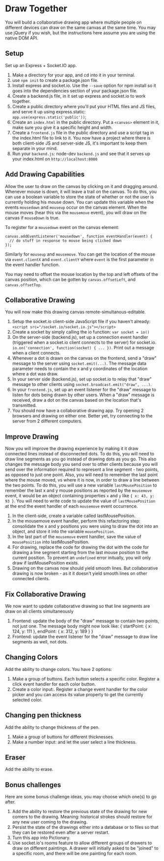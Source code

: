 # Draw Together

You will build a collaborative drawing app where multiple people on different devices can draw on the same canvas at the same time. You may use jQuery if you wish, but the instructions here assume you are using the native DOM API.


## Setup

Set up an Express + Socket.IO app.

1. Make a directory for your app, and cd into it in your terminal.
2. use `npm init` to create a package.json file.
3. Install express and socket.io. Use the `--save` option for npm install so it goes into the dependencies section of your package.json file.
4. Create a backend.js file, in it set up express and socket.io to work together.
5. Create a public directory where you'll put your HTML files and JS files, and serve it up using express.static: `app.use(express.static('public'))`;
6. Create an `index.html` in the public directory. Put a `<canvas>` element in it, make sure you give it a specific height and width.
7. Create a `frontend.js` file in the public directory and use a script tag in the index.html file to link to it. You now have a project where there is both client-side JS and server-side JS, it's important to keep them separate in your mind.
8. Run your `backend.js`: node-dev `backend.js` and see that it serves up your index.html on `http://localhost:8000`


## Add Drawing Capabilities

Allow the user to draw on the canvas by clicking on it and dragging around. Whenever mouse is down, it will leave a trail on the canvas. To do this, you can use a boolean variable to store the state of whether or not the user is currently holding his mouse down. You can update this variable when the events `mousedown` and `mouseup` occur on the canvas element. When the mouse moves (hear this via the `mousemove` event), you will draw on the canvas if `mouseDown` is true.

To register for a `mousedown` event on the canvas element:

```
canvas.addEventListener('mousedown', function eventHandler(event) {
  // do stuff in response to mouse being clicked down
});
```

Similarly for `mouseup` and `mousemove`. You can get the location of the mouse via `event.clientX` and `event.clientY` where `event` is the first parameter in the event handler function.

You may need to offset the mouse location by the top and left offsets of the canvas position, which can be gotten by `canvas.offsetLeft`, and `canvas.offsetTop`.


## Collaborative Drawing

You will now make this drawing canvas remote-simultanous-editable.

1. Setup the socket.io client-side JavaScript file if you haven't already: `<script src="/socket.io/socket.io.js"></script>`
2. Create a socket by simply calling the io function: `var socket = io()`
3. On the server-side (backend.js), set up a connection event handler (triggered when a socket.io client connects to the server) for socket.io. `io.on('connection', function(socket) { ... })`. Print out a message when a client connects.
4. Whenever a dot is drawn on the canvas on the frontend, send a "draw" message to the server using `socket.emit(...)`. The message data parameter needs to contain the x and y coordinates of the location where a dot was draw.
5. In your server side (backend.js), set up socket.io to relay that "draw" message to other clients using `socket.broadcast.emit("draw", ...)`.
6. In your `frontend.js`, set up an event listener for the "draw" message to listen for dots being drawn by other users. When a "draw" message is received, draw a dot on the canvas based on the location that's transmitted.
7. You should now have a collaborative drawing app. Try opening 2 browsers and drawing on either one. Better yet, try connecting to the server from 2 different computers.


## Improve Drawing

Now you will improve the drawing experience by making it it draw connected lines instead of disconnected dots. To do this, you will need to draw line segments as you go instead of drawing dots as you go. This also changes the message body you send over to other clients because you will send over the information required to represent a line segment - two points, as opposed to just one point. Also, you will need to remember the last point where the mouse moved, vs where it is now, in order to draw a line between the two points. To do this, you will use a new variable `lastMousePosition` to remember the last x and y mouse positions as reported by the `mousemove` event, it would be an object containing properties `x` and `y` like `{ x: 43, y: 93 }`. You will need to write code to update the value of `lastMousePosition` at the end the event handler of each `mousemove` event occurrence.

1. In the client-side, create a variable called lastMousePosition.
2. In the mousemove event handler, perform this refactoring step: consolidate the x and y positions you were using to draw the dot into an object, and store it into the variable `mousePosition`.
3. In the last part of the `mousemove` event handler, save the value of `mousePosition` into lastMousePosition.
4. For drawing, replace the code for drawing the dot with the code for drawing a line segment starting from the last mouse position to the current position. To prevent an `undefined` error initually, you will only draw if lastMousePosition exists.
5. Drawing on the canvas now should yield smooth lines. But collaborative drawing is now broken - as it it doesn't yield smooth lines on other connected clients.


## Fix Collaborative Drawing

We now want to update collaborative drawing so that line segments are draw on all clients simultaneously

1. Frontend: update the body of the "draw" message to contain two points, not just one. The message body might now look like: { startPoint: { x: 124, y: 111 }, endPoint: { x: 312, y: 189 } }
2. Frontend: update the event listener for the "draw" message to draw line segments as well, not dots.


## Changing Colors

Add the ability to change colors. You have 2 options:

1. Make a group of buttons. Each button selects a specific color. Register a click event handler for each color button.
2. Create a color input:. Register a change event handler for the color picker and you can access its value property to get the currently selected color.


## Changing pen thickness

Add the ability to change thickness of the pen.

1. Make a group of buttons for different thicknesses.
2. Make a number input: and let the user select a line thickness.


## Eraser

Add the ability to erase.

## Bonus challenges

Here are some bonus challenge ideas, you may choose which one(s) to go after.

1. Add the ability to restore the previous state of the drawing for new comers to the drawing. Meaning: historical strokes should restore for any new user coming to the drawing.
2. Persist the state of the drawings either into a database or to files so that they can be restored even after a server restart.
3. Turn this app into Pictionary.
4. Use socket.io's rooms feature to allow different groups of drawers to draw on different paintings. A drawer will initially asked to be "joined" to a specific room, and there will be one painting for each room.
